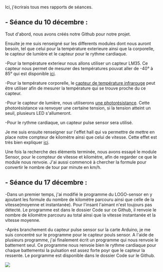 Ici, j'écrirais tous mes rapports de séances.

<h2>- Séance du 10 décembre :</h2>

Tout d'abord, nous avons créés notre Github pour notre projet.

Ensuite je me suis renseigné sur les differents modules dont nous auront besoin, tel que celui pour la température exterieure ainsi que la corporelle, le capteur de lumière et le capteur pour le rythme cardiaque.

-Pour la température exterieur nous allons utiliser un capteur LM35. Ce capteur nous permet de mesurer des températures pouvat aller de -40° à 85° qui est disponible <a href="https://www.conrad.fr/p/texas-instruments-lm-335-z-capteur-de-temperature-40-a-100-c-to-92-sortie-radiale-176656">ici</a>.

-Pour la température corporelle, le <a href="https://www.amazon.fr/MLX90614-Contact-Capteur-Temp%C3%A9rature-Infrarouge/dp/B0752D444T/ref=sr_1_7?ie=UTF8&qid=1544439196&sr=8-7&keywords=capteur%20ir%20arduino%20temperature&fbclid=IwAR0lnj9VVMJnB4Qq8FSv13xZcNp527qpPXtKi6elCzo3Gd2Q6tBUgipcS5Q">capteur de température infrarouge</a> peut être utiliser afin de mesurer la température qui se trouve proche du ce capteur.

-Pour le capteur de lumière, nous utiliserons <a href="https://www.amazon.fr/Sodial-20x-Photor%C3%A9sistances-50-100-kOhms/dp/B00HUHC9D2/ref=sr_1_4?ie=UTF8&qid=1544439506&sr=8-4&keywords=photor%C3%A9sistance+arduino">une photorésistance</a>. Cette photorésistance va renvoyer une certaine tension, si la tension atteint un seuil, plusieurs LED s'allumeront.

-Pour le rythme cardiaque, un capteur pulse sensor sera utilisé.

Je me suis ensuite renseigner sur l'effet hall qui va permettre de mettre en place notre compteur de kilomètre ainsi que celui de vitesse. Cette effet est très bien expliquer <a href="http://etronics.free.fr/dossiers/analog/analog48/capthall.htm"> ici</a>.

Une fois la recherche des éléments terminée, nous avons essayé le module Sensor, pour le compteur de vitesse et kilomètre, afin de regarder ce que le module nous renvoie.
J'ai aussi commencé à chercher la formule pour convertir le nombre de tour par minute en km/h.

<h2>- Séance du 17 décembre :</h2>

-Dans un premier temps, j'ai modifié le programme du LOGO-sensor en y ajoutant les formule du nombre de kilomètre parcouru ainsi que celle de la vitesse(moyenne et instantanée). Pour l'insant l'aimant n'est toujours pas détecté. Le programme est dans le dossier Code sur ce Github, il renvoie le nombre de kilomètre parcouru au total ainsi que la vitesse instantanée et la vitesse moyenne.

-Après branchement du capteur pulse sensor sur la carte Arduino, je me suis concentré sur le programme pour le capteur pouls sensor. A l'aide de plusieurs programme, j'ai finalement écrit un programme qui nous renvoie le battement seul. Ce programme nous renvoie bien le rythme cardiaque pour chaque battementsi la pulsation est assez forte poyr que le capteur la ressente. Le porgramme est disponible dans le dossier Code sur le Github.


<img src="https://github.com/PolyTool/PolyTool/blob/master/Ressources/Pulse%20sensor%20-%20Montage.png"/>
